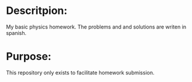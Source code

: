 # Descritpion:    
My basic physics homework. The problems and and solutions are writen in spanish.

# Purpose: 
This repository only exists to facilitate homework submission.
